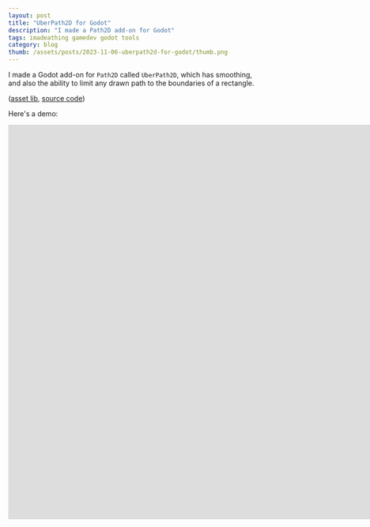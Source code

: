 ```yaml
---
layout: post
title: "UberPath2D for Godot"
description: "I made a Path2D add-on for Godot"
tags: imadeathing gamedev godot tools
category: blog
thumb: /assets/posts/2023-11-06-uberpath2d-for-godot/thumb.png
---
```


I made a Godot add-on for `Path2D` called `UberPath2D`, which has smoothing, and also the ability to limit any drawn path to the boundaries of a rectangle.

([asset lib](https://godotengine.org/asset-library/asset/2322), [source code](https://github.com/opyate/godot-uberpath2d))


Here's a demo:

<iframe width="1836" height="799" src="https://www.youtube.com/embed/sFDraUsjWuk" title="UberPath2D for godot engine" frameborder="0" allow="accelerometer; autoplay; clipboard-write; encrypted-media; gyroscope; picture-in-picture; web-share" allowfullscreen></iframe>